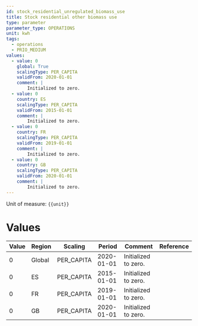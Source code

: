 ```yaml
---
id: stock_residential_unregulated_biomass_use
title: Stock residential other biomass use
type: parameter
parameter_type: OPERATIONS
unit: kwh
tags:
  - operations
  - PRIO_MEDIUM
values:
  - value: 0
    global: True
    scalingType: PER_CAPITA
    validFrom: 2020-01-01
    comment: |
        Initialized to zero.
  - value: 0
    country: ES
    scalingType: PER_CAPITA
    validFrom: 2015-01-01
    comment: |
        Initialized to zero.
  - value: 0
    country: FR
    scalingType: PER_CAPITA
    validFrom: 2019-01-01
    comment: |
        Initialized to zero.
  - value: 0
    country: GB
    scalingType: PER_CAPITA
    validFrom: 2020-01-01
    comment: |
        Initialized to zero.
---
```



Unit of measure: `{{unit}}`


# Values


| Value | Region | Scaling | Period | Comment | Reference |
|-------|--------|---------|--------|---------|-----------|
| 0 | Global | PER_CAPITA | 2020-01-01 | Initialized to zero. |  |
| 0 | ES | PER_CAPITA | 2015-01-01 | Initialized to zero. |  |
| 0 | FR | PER_CAPITA | 2019-01-01 | Initialized to zero. |  |
| 0 | GB | PER_CAPITA | 2020-01-01 | Initialized to zero. |  |


